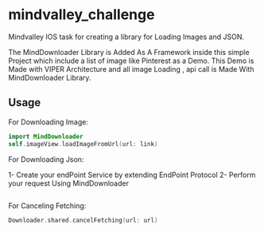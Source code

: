 # mindvalley_challenge
Mindvalley IOS task for creating a library for Loading Images and JSON.

The MindDownloader Library is Added As A Framework inside this simple Project which include a list of image like Pinterest  as a Demo.
This Demo is Made with VIPER Architecture and all image Loading , api call is Made With MindDownloader Library.


## Usage
For Downloading Image:
```swift
import MindDownloader
self.imageView.loadImageFromUrl(url: link)
```
For Downloading Json:

1- Create your endPoint Service by extending EndPoint Protocol 
2- Perform your request Using MindDownloader

```swift

```
For Canceling Fetching:

```swift
Downloader.shared.cancelFetching(url: url)

